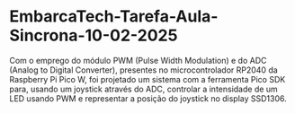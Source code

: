 # EmbarcaTech-Tarefa-Aula-Sincrona-10-02-2025
Com o emprego do módulo PWM (Pulse Width Modulation) e do ADC (Analog to Digital Converter), presentes no microcontrolador RP2040 da Raspberry Pi Pico W, foi projetado um sistema com a ferramenta Pico SDK para, usando um joystick através do ADC, controlar a intensidade de um LED usando PWM e representar a posição do joystick no display SSD1306. 
